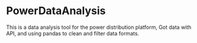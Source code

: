 # PowerDataAnalysis
This is a data analysis tool for the power distribution platform, Got data with API, and using pandas to clean and filter data formats. 
